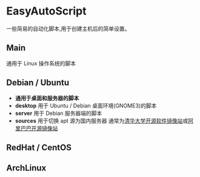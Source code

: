 # EasyAutoScript

一些简易的自动化脚本,用于创建主机后的简单设置。
## Main
通用于 Linux 操作系统的脚本
## Debian / Ubuntu
- **通用于桌面和服务器的脚本**
- **desktop**
用于 Ubuntu / Debian 桌面环境(GNOME3)的脚本
- **server**
用于 Debian 服务器端的脚本
- **sources**
用于切换 apt 源为国内服务器
通常为[清华大学开源软件镜像站](https://mirrors.tuna.tsinghua.edu.cn/)或[阿里巴巴开源镜像站](https:opsx.alibaba.com/mirror)
## RedHat / CentOS
## ArchLinux
